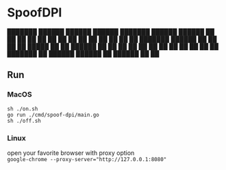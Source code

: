 # SpoofDPI

███████ ██████   ██████   ██████  ███████ ██████  ██████  ██
██      ██   ██ ██    ██ ██    ██ ██      ██   ██ ██   ██ ██
███████ ██████  ██    ██ ██    ██ █████   ██   ██ ██████  ██
     ██ ██      ██    ██ ██    ██ ██      ██   ██ ██      ██
███████ ██       ██████   ██████  ██      ██████  ██      ██

## Run

### MacOS
`sh ./on.sh`  
`go run ./cmd/spoof-dpi/main.go`  
`sh ./off.sh`  

### Linux
open your favorite browser with proxy option  
`google-chrome --proxy-server="http://127.0.0.1:8080"`

